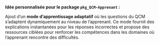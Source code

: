 **Idée personnalisée pour le package `pkg_QCM-Apprenant` :**

Ajout d’un **mode d’apprentissage adaptatif** où les questions du QCM s’adaptent dynamiquement au niveau de l’apprenant. Ce mode fournit des explications instantanées pour les réponses incorrectes et propose des ressources ciblées pour renforcer les compétences dans les domaines où l’apprenant rencontre des difficultés.